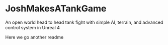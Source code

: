 # JoshMakesATankGame
An open world head to head tank fight with simple AI, terrain, and advanced control system in Unreal 4

Here we go another readme
